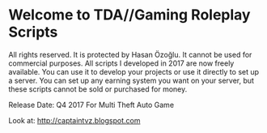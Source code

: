 # Welcome to TDA//Gaming Roleplay Scripts

All rights reserved. It is protected by Hasan Özoğlu. It cannot be used for commercial purposes. All scripts I developed in 2017 are now freely available. You can use it to develop your projects or use it directly to set up a server. You can set up any earning system you want on your server, but these scripts cannot be sold or purchased for money.

Release Date: Q4 2017 For Multi Theft Auto Game

Look at: http://captaintvz.blogspot.com
